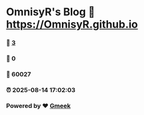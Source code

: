 # OmnisyR's Blog :link: https://OmnisyR.github.io 
### :page_facing_up: [3](https://OmnisyR.github.io/tag.html) 
### :speech_balloon: 0 
### :hibiscus: 60027 
### :alarm_clock: 2025-08-14 17:02:03 
### Powered by :heart: [Gmeek](https://github.com/Meekdai/Gmeek)

